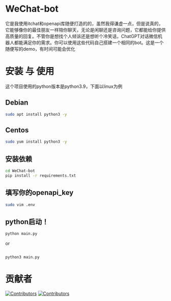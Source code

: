 # WeChat-bot
它是我使用itchat和openapi库随便打造的的，虽然我得谦虚一点，但是说真的，它能够像你的最佳朋友一样陪你聊天，无论是闲聊还是咨询问题，它都能给你提供高质量的回复。不管你是想找个人倾诉还是想听个冷笑话，ChatGPT对话微信机器人都能满足你的需求。你可以使用这些代码自己搭建一个相同的bot。这是一个随便写的demo，有时间可能会优化
# 安装 与 使用
这个项目使用的python版本是python3.9，下面以linux为例
## Debian
```sh
sudo apt install python3 -y
```
## Centos
```sh
sudo yum install python3 -y
```
## 安装依赖
```sh
cd WeChat-bot
pip install -r requirements.txt
```
## 填写你的openapi_key
```sh
sudo vim .env
```
## python启动！
```sh
python main.py
```
or
```sh

python3 main.py
```
# 贡献者
[![Contributors](https://avatars.githubusercontent.com/qiuyue520)](https://github.com/qiuyue520)
[![Contributors](https://img.shields.io/badge/Contributors-Moon-blue)](https://github.com/qiuyue520)
